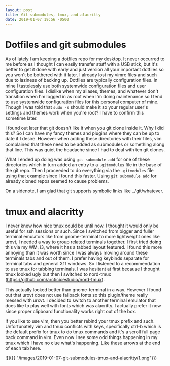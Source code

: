 ```yaml
---
layout: post
title: Git submodules, tmux, and alacritty
date: 2019-01-07 19:56 -0500
---
```

# Dotfiles and git submodules
As of lately I am keeping a dotfiles repo for my desktop. It never occurred to me before as I thought I can easily transfer stuff with a USB stick, but it's better to get it done with early and just version all your important dotfiles so you won't be bothered with it later. I already lost my vimrc files and such due to laziness of backing up. Dotfiles are typically configuration files. In mine I tastelessly use both systemwide configuration files and user configuration files. I dislike when my aliases, themes, and whatever don't transition when I'm logged in as root when I'm doing maintenance so I tend to use systemwide configuration files for this personal computer of mine. Though I was told that `sudo -s` should make it so your regular user's settings and themes work when you're root? I have to confirm this sometime later.

I found out later that git doesn't like it when you git clone inside it. Why I did this? So I can have my fancy themes and plugins where they can be up to date if I desire. However when adding these directories with their files, vim complained that these need to be added as submodules or something along that line. This was quiet the headache since I had to deal with ten git clones.

What I ended up doing was using `git submodule add` for one of these directories which in turn added an entry to a `.gitmodules` file in the base of the git repo. Then I proceeded to do everything via the `.gitmodules` file using that example since I found this faster. Using `git submodule add` for already cloned repos seemed to cause problems.

On a sidenote, I am glad that git supports symbolic links like ../git/whatever.

# tmux and alacritty
I never knew how nice tmux could be until now. I thought it would only be useful for ssh sessions or such. Since I switched from bigger and fuller terminal emulators like from gnome-terminal to more lightweight ones like urxvt, I needed a way to group related terminals together. I first tried doing this via my WM, i3, where it has a tabbed layout featured. I found this more annoying than it was worth since I was always moving around these terminals tabs and out of them. I prefer having keybinds separate for terminal tabs and general X11 windows. So I listened to a recommendation to use tmux for tabbing terminals. I was hesitant at first because I thought tmux looked ugly but then I switched to nord-tmux (<https://github.com/arcticicestudio/nord-tmux>).

This actually looked better than gnome-terminal in a way. However I found out that urxvt does not use fallback fonts so this plugin/theme really messed with urxvt. I decided to switch to another terminal emulator that does like to play well with fonts which was alacritty. I actually prefer it now since proper clipboard functionality works right out of the box.

If you like to use vim, then you better rebind your tmux prefix and such. Unfortunately vim and tmux conflicts with keys, specifically ctrl-b which is the default prefix for tmux to do tmux commands and it's a scroll full page back command in vim. Even now I see some odd things happening in my tmux which I have no clue what's happening. Like these arrows at the end of each tab here.

![]({{ "/images/2019-01-07-git-submodules-tmux-and-alacritty/1.png"}})
